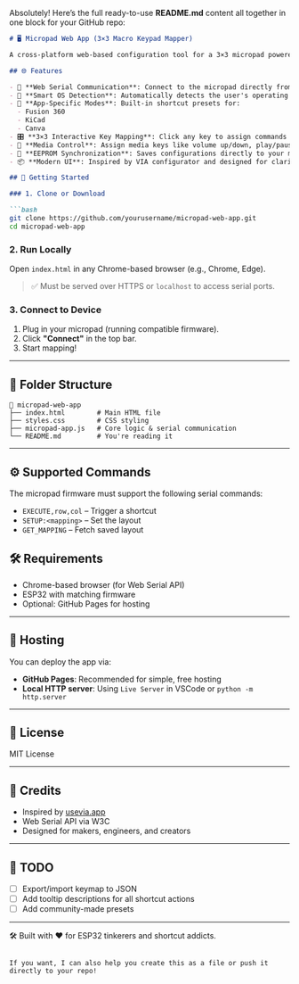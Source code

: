 Absolutely! Here’s the full ready-to-use **README.md** content all together in one block for your GitHub repo:

````markdown
# 🖥️ Micropad Web App (3×3 Macro Keypad Mapper)

A cross-platform web-based configuration tool for a 3×3 micropad powered by an ESP32. This app allows you to map custom shortcuts for Windows, macOS, and Linux, including application-specific profiles for Fusion 360, KiCad, and Canva.

## 🌐 Features

- 🔌 **Web Serial Communication**: Connect to the micropad directly from the browser (Chrome-based).
- 🧠 **Smart OS Detection**: Automatically detects the user's operating system and adjusts shortcuts accordingly.
- 🎨 **App-Specific Modes**: Built-in shortcut presets for:
  - Fusion 360
  - KiCad
  - Canva
- 🎛️ **3×3 Interactive Key Mapping**: Click any key to assign commands or shortcuts.
- 🎵 **Media Control**: Assign media keys like volume up/down, play/pause, etc.
- 💾 **EEPROM Synchronization**: Saves configurations directly to your micropad’s memory.
- 📦 **Modern UI**: Inspired by VIA configurator and designed for clarity and dark themes.

## 🚀 Getting Started

### 1. Clone or Download

```bash
git clone https://github.com/yourusername/micropad-web-app.git
cd micropad-web-app
````

### 2. Run Locally

Open `index.html` in any Chrome-based browser (e.g., Chrome, Edge).

> ✅ Must be served over HTTPS or `localhost` to access serial ports.

### 3. Connect to Device

1. Plug in your micropad (running compatible firmware).
2. Click **"Connect"** in the top bar.
3. Start mapping!

---

## 🧩 Folder Structure

```
📁 micropad-web-app
├── index.html        # Main HTML file
├── styles.css        # CSS styling
├── micropad-app.js   # Core logic & serial communication
└── README.md         # You're reading it
```

---

## ⚙️ Supported Commands

The micropad firmware must support the following serial commands:

* `EXECUTE,row,col` – Trigger a shortcut
* `SETUP:<mapping>` – Set the layout
* `GET_MAPPING` – Fetch saved layout

## 🛠️ Requirements

* Chrome-based browser (for Web Serial API)
* ESP32 with matching firmware
* Optional: GitHub Pages for hosting

---

## 📡 Hosting

You can deploy the app via:

* **GitHub Pages**: Recommended for simple, free hosting
* **Local HTTP server**: Using `Live Server` in VSCode or `python -m http.server`

---

## 📜 License

MIT License

---

## 🙏 Credits

* Inspired by [usevia.app](https://usevia.app/)
* Web Serial API via W3C
* Designed for makers, engineers, and creators

---

## 🧠 TODO

* [ ] Export/import keymap to JSON
* [ ] Add tooltip descriptions for all shortcut actions
* [ ] Add community-made presets

---

🛠 Built with ❤️ for ESP32 tinkerers and shortcut addicts.

```

If you want, I can also help you create this as a file or push it directly to your repo!
```
